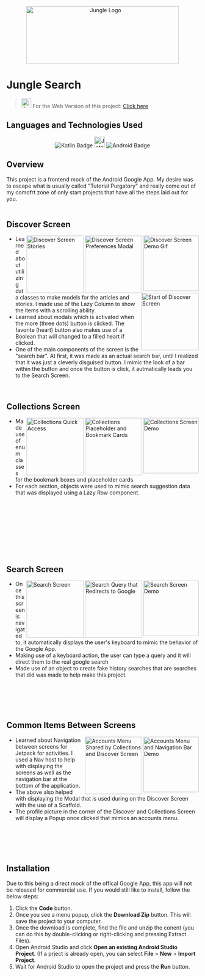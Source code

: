 <p align="center">
  <img src="https://i.imgur.com/7z2P7YU.png" alt="Jungle Logo" width="400" height="150">
 </p>

# Jungle Search
> <img src="https://i.imgur.com/4ZRqSIc.png" alt="Jungle Logo" width="25" height="25"> For the Web Version of this project: [Click here](https://github.com/pecodeliar/JungleSearchWeb)

## Languages and Technologies Used
<p align="center">
  <img src="https://img.shields.io/badge/Kotlin-0095D5?&style=for-the-badge&logo=kotlin&logoColor=white" alt="Kotlin Badge"> <img src="https://i.imgur.com/3ksanbk.png" alt="Jetpack Compose Badge"height="28"> <img src="https://img.shields.io/badge/Android_Studio-3DDC84?style=for-the-badge&logo=android-studio&logoColor=white" alt="Android Badge"> 
</p>

## Overview

This project is a frontend mock of the Android Google App. My desire was to escape what is usually called "Tutorial Purgatory" and really come out of my comofrt zone of only start projects that have all the steps laid out for you.
\
&nbsp;

## Discover Screen

<p>
   <img align="right" src="https://i.imgur.com/vUrsMJx.gif" alt="Discover Screen Demo Gif" width="145"> <img align="right" src="https://i.imgur.com/ZN5GNdc.png" alt="Discover Screen Preferences Modal" width="150"> <img align="right" src="https://i.imgur.com/A5709uo.png" alt="Discover Screen Stories" width="150"> <img align="right" src="https://i.imgur.com/8XlVV6g.png" alt="Start of Discover Screen" width="150">
<ul>
  <li>Learned about utilizing data classes to make models for the articles and stories. I made use of the Lazy Column to show the items with a scrolling ability.</li>
  <li>Learned about modals which is activated when the more (three dots) button is clicked. The favorite (heart) button also makes use of a Boolean that will changed to a filled heart if clicked.</li>
  <li>One of the main components of the screen is the "search bar". At first, it was made as an actual search bar, until I realized that it was just a cleverly disguised button. I mimic the look of a bar within the button and once the button is click, it autmatically leads you to the Search Screen.</li>
</ul> 
</p>

<br>


## Collections Screen

<p>
  <img align="right" src="https://i.imgur.com/CkQSxKL.gif" alt="Collections Screen Demo" width="145"> <img align="right" src="https://i.imgur.com/8iaD2oh.png" alt="Collections Placeholder and Bookmark Cards" width="150"> <img align="right" src="https://i.imgur.com/HVVSJBh.png" alt="Collections Quick Access" width="150"> 
<ul>
  <li>Made use of enum classes for the bookmark boxes and placeholder cards.</li>
  <li>For each section, objects were used to mimic search suggestion data that was displayed using a Lazy Row component.</li>
</ul> 
</p>
<br>
<br>
<br>
<br>
<br>
<br>
<br>
<br>

## Search Screen

<p>
  <img align="right" src="https://i.imgur.com/wMZBPp4.gif" alt="Search Screen Demo" width="145"> <img align="right" src="https://i.imgur.com/J3fY1Yt.png" alt="Search Query that Redirects to Google" width="150"> <img align="right" src="https://i.imgur.com/hqPpjOe.png" alt="Search Screen" width="150"> 
<ul>
  <li>Once this screen is navigated to, it automatically displays the user's keyboard to mimic the behavior of the Google App.</li>
  <li>Making use of a keyboard action, the user can type a query and it will direct them to the real google search</li>
  <li>Made use of an object to create fake history searches that are searches that did was made to help make this project.</li>
</ul> 
</p>


<br>
<br>
<br>
<br>

## Common Items Between Screens

<p>
  <img align="right" src="https://i.imgur.com/13p6pQ7.gif" alt="Accounts Menu and Navigation Bar Demo" width="145"> <img align="right" src="https://i.imgur.com/q9tV7Ap.png" alt="Accounts Menu Shared by Collections and Discover Screen" width="150"> 
<ul>
  <li>Learned about Navigation between screens for Jetpack for activities. I used a Nav host to help with displaying the screens as well as the navigation bar at the bottom of the application. </li>
  <li>The above also helped with displaying the Modal that is used during on the Discover Screen with the use of a Scaffold.</li>
  <li>The profile picture in the corner of the Discover and Collections Screen will display a Popup once clicked that mimics an accounts menu.</li>
</ul> 
</p>


<br>
<br>
<br>
<br>


## Installation

Due to this being a direct mock of the offical Google App, this app will not be released for commercial use. If you would still like to install, follow the below steps:
1. Click the **Code** button.
2. Once you see a menu popup, click the **Download Zip** button. This will save the project to your computer.
3. Once the download is complete, find the file and unzip the conent (you can do this by double-clicking or right-clicking and pressing Extract Files).
4. Open Android Studio and click **Open an existing Android Studio Project**. (If a prject is already open, you can select **File** > **New** > **Import Project**.
5. Wait for Android Studio to open the project and press the **Run** button.
